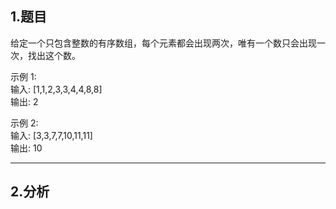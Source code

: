 ## 1.题目
给定一个只包含整数的有序数组，每个元素都会出现两次，唯有一个数只会出现一次，找出这个数。  

示例 1:  
输入: [1,1,2,3,3,4,4,8,8]  
输出: 2  

示例 2:  
输入: [3,3,7,7,10,11,11]  
输出: 10  

---

## 2.分析